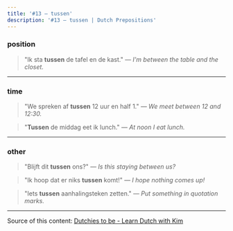 ```yaml
---
title: '#13 — tussen'
description: '#13 — tussen | Dutch Prepositions'
---
```


### position

> "Ik sta **tussen** de tafel en de kast."
> _— I'm between the table and the closet._

---

### time

> "We spreken af **tussen** 12 uur en half 1."
> _— We meet between 12 and 12:30._

> "**Tussen** de middag eet ik lunch."
> _— At noon I eat lunch._

---

### other

> "Blijft dit **tussen** ons?"
> _— Is this staying between us?_

> "Ik hoop dat er niks **tussen** komt!"
> _— I hope nothing comes up!_

> "Iets **tussen** aanhalingsteken zetten."
> _— Put something in quotation marks._

---

Source of this content: [Dutchies to be - Learn Dutch with Kim](https://youtu.be/18sfYm5Si54)
